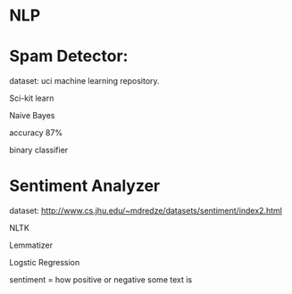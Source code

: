 # NLP

# Spam Detector:
dataset: uci machine learning repository.

Sci-kit learn

Naive Bayes

accuracy 87%

binary classifier

# Sentiment Analyzer
dataset: http://www.cs.jhu.edu/~mdredze/datasets/sentiment/index2.html

NLTK

Lemmatizer

Logstic Regression

sentiment = how positive or negative some text is



